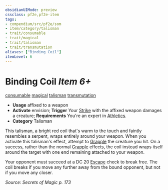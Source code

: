 ```yaml
---
obsidianUIMode: preview
cssclass: pf2e,pf2e-item
tags:
- compendium/src/pf2e/som
- item/category/talisman
- trait/consumable
- trait/magical
- trait/talisman
- trait/transmutation
aliases: ["Binding Coil"]
itemLevel: 6
---
```

# Binding Coil *Item 6+*  
[consumable](../../../rules/traits/consumable.md)  [magical](../../../rules/traits/magical.md)  [talisman](../../../rules/traits/talisman.md)  [transmutation](../../../rules/traits/transmutation.md)  

- **Usage** affixed to a weapon
- **Activate** envision; **Trigger** Your [Strike](../../../rules/actions/strike.md) with the affixed weapon damages a creature; **Requirements** You're an expert in [Athletics](../../skills.md#Athletics).
- **Category** Talisman

This talisman, a bright red coil that's warm to the touch and faintly resembles a serpent, wraps entirely around your weapon. When you activate this talisman's effect, attempt to [Grapple](../../../rules/actions/grapple.md) the creature you hit. On a success, rather than the normal [Grapple](../../../rules/traits/grapple.md) effects, the coil instead wraps itself around the target with one end remaining attached to your weapon.

Your opponent must succeed at a DC 20 [Escape](../../../rules/actions/escape.md) check to break free. The coil breaks if you move any further away from the bound opponent, but not if you move any closer.

*Source: Secrets of Magic p. 173*